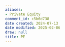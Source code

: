 ```yaml
---
aliases:
- Private Equity
comment_id: c5b6d738
date created: 2024-07-13
date modified: 2025-02-06
draw: null
title: PE
---
```


